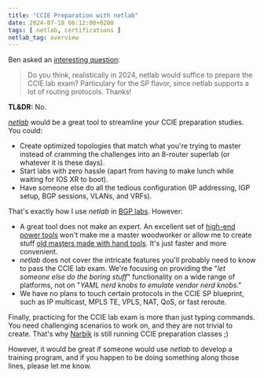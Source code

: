 ```yaml
---
title: "CCIE Preparation with netlab"
date: 2024-07-18 06:12:00+0200
tags: [ netlab, certifications ]
netlab_tag: overview
---
```

Ben asked an [interesting question](https://blog.ipspace.net/2024/07/bgp-labs-year-later/#2329):

> Do you think, realistically in 2024, netlab would suffice to prepare the CCIE lab exam? Particulary for the SP flavor, since netlab supports a lot of routing protocols. Thanks!

**TL&DR:** No.

_[netlab](https://netlab.tools/)_ would be a great tool to streamline your CCIE preparation studies. You could:
<!--more-->
* Create optimized topologies that match what you're trying to master instead of cramming the challenges into an 8-router superlab (or whatever it is these days).
* Start labs with zero hassle (apart from having to make lunch while waiting for IOS XR to boot).
* Have someone else do all the tedious configuration (IP addressing, IGP setup, BGP sessions, VLANs, and VRFs).

That's exactly how I use _netlab_ in [BGP labs](https://bgplabs.net/). However:

* A great tool does not make an expert. An excellent set of [high-end power tools](https://www.felder-group.com/en-si/brand/felder) won't make me a master woodworker or allow me to create stuff [old masters made with hand tools](https://en.wikipedia.org/wiki/Antique_Woodworking_Tools). It's just faster and more convenient.
* _netlab_ does not cover the intricate features you'll probably need to know to pass the CCIE lab exam. We're focusing on providing the "_let someone else do the boring stuff_" functionality on a wide range of platforms, not on "_YAML nerd knobs to emulate vendor nerd knobs_."
* We have no plans to touch certain protocols in the CCIE SP blueprint, such as IP multicast, MPLS TE, VPLS, NAT, QoS, or fast reroute.

Finally, practicing for the CCIE lab exam is more than just typing commands. You need challenging scenarios to work on, and they are not trivial to create. That's why [Narbik](https://micronicstraining.com/) is still running CCIE preparation classes ;)

However, it would be great if someone would use _netlab_ to develop a training program, and if you happen to be doing something along those lines, please let me know.
